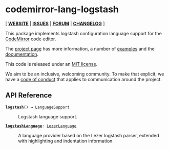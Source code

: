 # codemirror-lang-logstash

[ [**WEBSITE**](https://codemirror.net/6/) | [**ISSUES**](https://github.com/codemirror/dev/issues) | [**FORUM**](https://discuss.codemirror.net/c/next/) | [**CHANGELOG**](https://github.com/Rutzzz/lang-logstash/blob/main/CHANGELOG.md) ]

This package implements logstash configuration language support for the [CodeMirror](https://codemirror.net/6/) code editor.

The [project page](https://codemirror.net/6/) has more information, a
number of [examples](https://codemirror.net/6/examples/) and the
[documentation](https://codemirror.net/6/docs/).

This code is released under an
[MIT license](https://github.com/Rutzzz/lang-logstash/tree/main/LICENSE).

We aim to be an inclusive, welcoming community. To make that explicit,
we have a [code of
conduct](http://contributor-covenant.org/version/1/1/0/) that applies
to communication around the project.

## API Reference


<dl>
<dt id="user-content-logstash">
  <code><strong><a href="#user-content-logstash">logstash</a></strong>() → <a href="https://codemirror.net/docs/ref#language.LanguageSupport">LanguageSupport</a></code></dt>

<dd><p>Logstash language support.</p></dd>
<dt id="user-content-logstashlanguage">
  <code><strong><a href="#user-content-logstashlanguage">logstashLanguage</a></strong>: <a href="https://codemirror.net/docs/ref#language.LezerLanguage">LezerLanguage</a></code></dt>

<dd><p>A language provider based on the Lezer logstash parser, extended with highlighting and indentation information.</p>
</dd>
</dl>